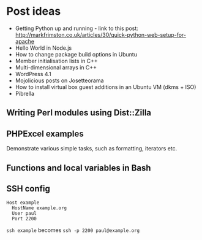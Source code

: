 # Post ideas

* Getting Python up and running - link to this post: http://markfrimston.co.uk/articles/30/quick-python-web-setup-for-apache
* Hello World in Node.js
* How to change package build options in Ubuntu
* Member initialisation lists in C++
* Multi-dimensional arrays in C++
* WordPress 4.1
* Mojolicious posts on Josetteorama
* How to install virtual box guest additions in an Ubuntu VM (dkms + ISO)
* Pibrella

## Writing Perl modules using Dist::Zilla

## PHPExcel examples

Demonstrate various simple tasks, such as formatting, iterators etc.

## Functions and local variables in Bash

## SSH config

```
Host example 
  HostName example.org 
  User paul
  Port 2200                            
```
                                                                             
`ssh example` becomes `ssh -p 2200 paul@example.org`
